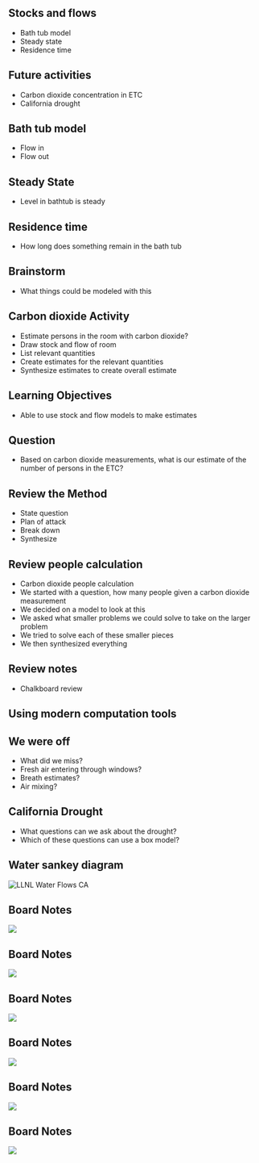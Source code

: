 ## Stocks and flows
- Bath tub model
- Steady state
- Residence time

## Future activities
- Carbon dioxide concentration in ETC
- California drought

## Bath tub model
- Flow in
- Flow out

## Steady State
- Level in bathtub is steady

## Residence time
- How long does something remain in the bath tub

## Brainstorm
- What things could be modeled with this

<!-- parking lot -->
<!-- bank account -->
<!-- carbon dioxide -->
<!-- students in the university -->



## Carbon dioxide Activity
- Estimate persons in the room with carbon dioxide?
- Draw stock and flow of room
- List relevant quantities
- Create estimates for the relevant quantities
- Synthesize estimates to create overall estimate

<!-- see photos from the whiteboards -->



## Learning Objectives
- Able to use stock and flow models to make estimates
<!-- earlier part of class was calisthenics -->
<!-- these are the skills you need -->

## Question
- Based on carbon dioxide measurements, what is our estimate of the
    number of persons in the ETC?

## Review the Method
- State question
- Plan of attack
- Break down
- Synthesize

## Review people calculation
- Carbon dioxide people calculation
- We started with a question, how many people given a carbon dioxide
    measurement
- We decided on a model to look at this
- We asked what smaller problems we could solve to take on the larger
    problem
- We tried to solve each of these smaller pieces
- We then synthesized everything

## Review notes
- Chalkboard review

## Using modern computation tools

<!--
breath_volume = 0.5 liter exhalation/breath

breath_co2_concentration =  0.05 liter co2/liter exhalation

co2_per_breath = breath_volume * breath_co2_concentration => 0.025 liter co2/breath

co2_per_person_minute = co2_per_breath * 13 breath / min / person => 0.325 liter co2/((min)*person)

ppm_per_person_per_minute = co2_per_person_minute / 600e3 liter air => 5.417e-7 liter co2/((min)*person*liter air)

ETC_ppm_per_minute = 6.7e-6 liter co2/liter air/min

ETC_ppm_per_minute / ppm_per_person_per_minute  => 12.369 person
-->

## We were off
- What did we miss?
- Fresh air entering through windows?
- Breath estimates?
- Air mixing?


## California Drought
- What questions can we ask about the drought?
- Which of these questions can use a box model?

<!-- now, I'm not even going to give you the question -->
<!-- what would you like to know about the drought? -->
<!-- what big questions do you have -->
<!-- how might we break these into smaller questions -->
<!-- break into groups and ask large and small questions -->
<!-- what is your total water footprint? -->
<!-- what parts do you think are most important -->
<!-- what parts do you think are least important? -->

## Water sankey diagram
![LLNL Water Flows CA](./figures/calflow.png)


## Board Notes
![](./figures/ENSP-202-SF-1.JPG)

## Board Notes
![](./figures/ENSP-202-SF-2.JPG)

## Board Notes
![](./figures/ENSP-202-SF-3.JPG)

## Board Notes
![](./figures/ENSP-202-SF-4.JPG)

## Board Notes
![](./figures/ENSP-202-SF-5.JPG)

## Board Notes
![](./figures/ENSP-202-SF-6.JPG)

